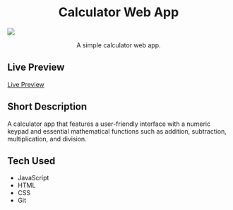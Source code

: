 <h1 align="center">Calculator Web App</h1>

![](./src/description/bookapp.png)

<p align="center"> 
    A simple calculator web app.
    </p>

## Live Preview

[Live Preview](https://doubzero.github.io/calculator/)

## Short Description
A calculator app that features a user-friendly interface with a numeric keypad and essential mathematical functions such as addition, subtraction, multiplication, and division.

## Tech Used

- JavaScript
- HTML
- CSS
- Git
